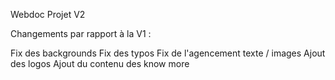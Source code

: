 Webdoc Projet V2

Changements par rapport à la V1 :

Fix des backgrounds
Fix des typos
Fix de l'agencement texte / images 
Ajout des logos
Ajout du contenu des know more

